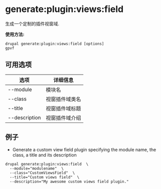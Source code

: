 # generate:plugin:views:field
生成一个定制的插件视窗域.

**使用方法:**
```
drupal generate:plugin:views:field [options]
gpvf
```

## 可用选项
选项 | 详细信息
-------|-------------
--module | 模块名
--class | 视窗插件域类名
--title | 视窗插件域标题
--description | 视窗插件域介绍

## 例子
* Generate a custom view field plugin specifying the module name, the class, a title and its description
```
drupal generate:plugin:views:field  \
  --module="modulename"  \
  --class="CustomViewsField"  \
  --title="Custom views field"  \
  --description="My awesome custom views field plugin."
```
